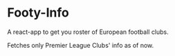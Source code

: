 # Footy-Info
A react-app to get you roster of European football clubs.

Fetches only Premier League Clubs' info as of now.
